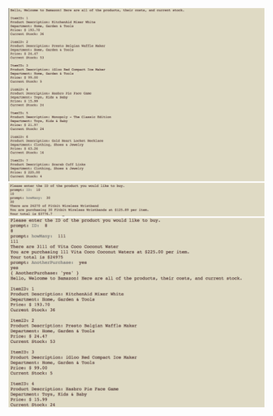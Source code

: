 ![ScreenShot](screenshots/list.png "Lists of Products.")
![ScreenShot](screenshots/prompts.png "Prompts for ID and how many.")
![ScreenShot](screenshots/costs.png "Display of selected item, how many, and the unit cost.")

